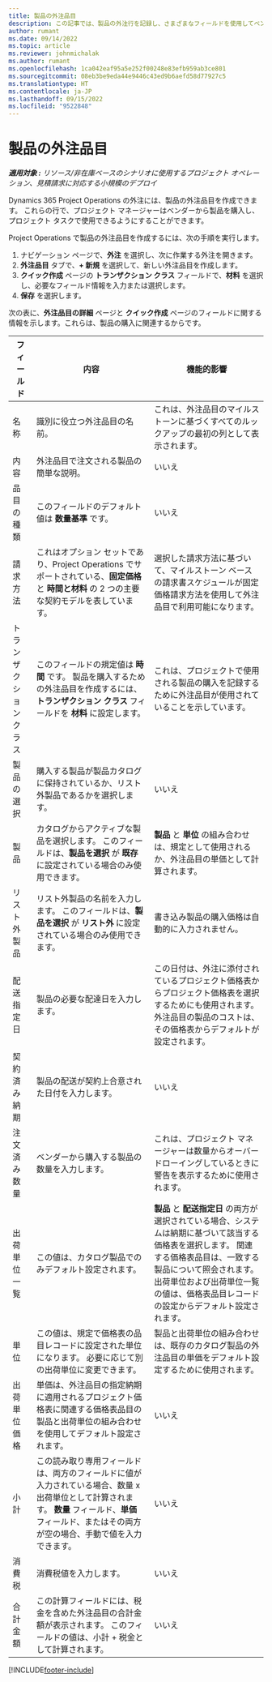 ```yaml
---
title: 製品の外注品目
description: この記事では、製品の外注行を記録し、さまざまなフィールドを使用してベンダーからの製品購入を記録する方法について説明します。
author: rumant
ms.date: 09/14/2022
ms.topic: article
ms.reviewer: johnmichalak
ms.author: rumant
ms.openlocfilehash: 1ca042eaf95a5e252f00248e83efb959ab3ce801
ms.sourcegitcommit: 08eb3be9eda44e9446c43ed9b6aefd58d77927c5
ms.translationtype: HT
ms.contentlocale: ja-JP
ms.lasthandoff: 09/15/2022
ms.locfileid: "9522848"
---
```

# <a name="subcontract-lines-for-products"></a>製品の外注品目

_**適用対象 :** リソース/非在庫ベースのシナリオに使用するプロジェクト オペレーション、見積請求に対応する小規模のデプロイ_

Dynamics 365 Project Operations の外注には、製品の外注品目を作成できます。 これらの行で、プロジェクト マネージャーはベンダーから製品を購入し、プロジェクト タスクで使用できるようにすることができます。

Project Operations で製品の外注品目を作成するには、次の手順を実行します。

1. ナビゲーション ページで、**外注** を選択し、次に作業する外注を開きます。 
2. **外注品目** タブで、**+ 新規** を選択して、新しい外注品目を作成します。
3. **クイック作成** ページの **トランザクション クラス** フィールドで、**材料** を選択し、必要なフィールド情報を入力または選択します。 
4. **保存** を選択します。

次の表に、**外注品目の詳細** ページと **クイック作成** ページのフィールドに関する情報を示します。これらは、製品の購入に関連するからです。

| フィールド | 内容 | 機能的影響|
| ----- | ----------- | ----------- |
| 名称 | 識別に役立つ外注品目の名前。 |これは、外注品目のマイルストーンに基づくすべてのルックアップの最初の列として表示されます。
| 内容 | 外注品目で注文される製品の簡単な説明。 | いいえ​​ |
| 品目の種類 | このフィールドのデフォルト値は **数量基準** です。 |いいえ​​ |
| 請求方法 | これはオプション セットであり、Project Operations でサポートされている、**固定価格** と **時間と材料** の 2 つの主要な契約モデルを表しています。 | 選択した請求方法に基づいて、マイルストーン ベースの請求書スケジュールが固定価格請求方法を使用して外注品目で利用可能になります。 |
| トランザクション クラス |このフィールドの規定値は **時間** です。 製品を購入するための外注品目を作成するには、**トランザクション クラス** フィールドを **材料** に設定します。  | これは、プロジェクトで使用される製品の購入を記録するために外注品目が使用されていることを示しています。 |
| 製品の選択 | 購入する製品が製品カタログに保持されているか、リスト外製品であるかを選択します。 |いいえ​​ |
| 製品  | カタログからアクティブな製品を選択します。 このフィールドは、**製品を選択** が **既存** に設定されている場合のみ使用できます。 |**製品** と **単位** の組み合わせは、規定として使用されるか、外注品目の単価として計算されます。
| リスト外製品 | リスト外製品の名前を入力します。 このフィールドは、**製品を選択** が **リスト外** に設定されている場合のみ使用できます。  |書き込み製品の購入価格は自動的に入力されません。|
| 配送指定日 | 製品の必要な配達日を入力します。| この日付は、外注に添付されているプロジェクト価格表からプロジェクト価格表を選択するためにも使用されます。 外注品目の製品のコストは、その価格表からデフォルトが設定されます。 |
| 契約済み納期 | 製品の配送が契約上合意された日付を入力します。  |いいえ​​|
| 注文済み数量 | ベンダーから購入する製品の数量を入力します。| これは、プロジェクト マネージャーは数量からオーバー ドローイングしているときに警告を表示するために使用されます。|
| 出荷単位一覧  | この値は、カタログ製品でのみデフォルト設定されます。 |**製品** と **配送指定日** の両方が選択されている場合、システムは納期に基づいて該当する価格表を選択します。 関連する価格表品目は、一致する製品について照会されます。 出荷単位および出荷単位一覧の値は、価格表品目レコードの設定からデフォルト設定されます。 |
| 単位 | この値は、規定で価格表の品目レコードに設定された単位になります。 必要に応じて別の出荷単位に変更できます。| 製品と出荷単位の組み合わせは、既存のカタログ製品の外注品目の単価をデフォルト設定するために使用されます。 |
| 出荷単位価格 | 単価は、外注品目の指定納期に適用されるプロジェクト価格表に関連する価格表品目の製品と出荷単位の組み合わせを使用してデフォルト設定されます。  |いいえ​​ |
| 小計 | この読み取り専用フィールドは、両方のフィールドに値が入力されている場合、数量 x 出荷単位として計算されます。 **数量** フィールド、**単価** フィールド、またはその両方が空の場合、手動で値を入力できます。  |いいえ​​ |
| 消費税 | 消費税値を入力します。 |いいえ​​ |
| 合計金額 | この計算フィールドには、税金を含めた外注品目の合計金額が表示されます。 このフィールドの値は、小計 + 税金として計算されます。 |いいえ​​ |


[!INCLUDE[footer-include](../../includes/footer-banner.md)]
